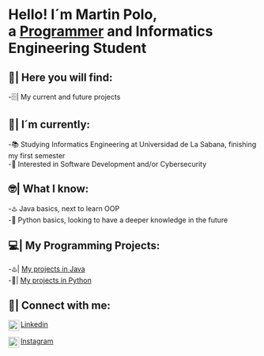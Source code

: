 <h1>Hello! I´m Martin Polo,<br/>a <a href="https://github.com/polosantini">Programmer</a> and Informatics Engineering Student</h1>
<h2>🔎| Here you will find:</h2>
  -🗄️| My current and future projects
<h2>🌱| I´m currently: </h2>
  -📚 Studying Informatics Engineering at Universidad de La Sabana, finishing my first semester<br>
  -🤔 Interested in Software Development and/or Cybersecurity<br>
<h2>🤓| What I know:</h2>
  -♨️ Java basics, next to learn OOP<br>
  -🐍 Python basics, looking to have a deeper knowledge in the future<br>
<h2>💻| My Programming Projects: </h2>
  -♨️| <a href="https://github.com/polosantini/Java">My projects in Java</a><br>
  -🐍| <a href="https://github.com/polosantini/Python">My projects in Python</a><br>
<h2>📱| Connect with me:</h2>

[<img align="left" alt="Martin Polo | LinkedIn" width="22px" src="https://cdn.jsdelivr.net/npm/simple-icons@v3/icons/linkedin.svg" />][linkedin] <a href="https://www.linkedin.com/in/martinpolosantini/">Linkedin</a><br>
<br>
[<img align="left" alt="Martin Polo | Instagram" width="22px" src="https://cdn.jsdelivr.net/npm/simple-icons@v3/icons/instagram.svg" />][instagram] <a href="https://www.instagram.com/polosantini/">Instagram</a><br>

[instagram]: https://www.instagram.com/polosantini/
[linkedin]: https://www.linkedin.com/in/martinpolosantini/

<!--
**joshmadakor1/joshmadakor1** is a ✨ _special_ ✨ repository because its `README.md` (this file) appears on your GitHub profile.

Here are some ideas to get you started:

- 🔭 I’m currently working on ...
- 🌱 I’m currently learning ...
- 👯 I’m looking to collaborate on ...
- 🤔 I’m looking for help with ...
- 💬 Ask me about ...
- 📫 How to reach me: ...
- 😄 Pronouns: ...
- ⚡ Fun fact: ...
-->
